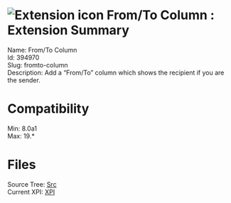 # ![Extension icon](https://addons.thunderbird.net/static/img/addon-icons/default-64.png) From/To Column : Extension Summary

Name: From/To Column  
Id: 394970  
Slug: fromto-column  
Description: Add a “From/To” column which shows the recipient if you are the sender.
  

# Compatibility
Min: 8.0a1  
Max: 19.*  

# Files

Source Tree: [Src](C:/Dev/Thunderbird/ThunderKdB/xall/xOther/394970-fromto-column/src)  
Current XPI: [XPI](C:/Dev/Thunderbird/ThunderKdB/xall/xOther/394970-fromto-column/xpi)  



